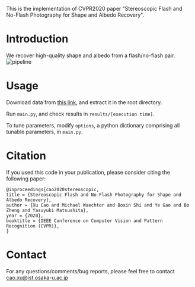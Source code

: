 This is the implementation of CVPR2020 paper "Stereoscopic Flash and No-Flash Photography for Shape and Albedo Recovery".
# Introduction
We recover high-quality shape and albedo from a flash/no-flash pair.
![pipeline](/img/pipeline.png) 
# Usage
Download data from [this link](https://drive.google.com/open?id=1kERor3ToBMs1LbGFv4X_IDbGvPc-XVDe), and extract it in the root directory.

Run `main.py`, and check results in `results/[execution time]`.

To tune parameters, modify `options`, a python dictionary comprising all tunable parameters, in `main.py`.
# Citation
If you used this code in your publication, please consider citing the following paper:
```
@inproceedings{cao2020stereoscopic,
title = {Stereoscopic Flash and No-Flash Photography for Shape and Albedo Recovery},
author = {Xu Cao and Michael Waechter and Boxin Shi and Ye Gao and Bo Zheng and Yasuyuki Matsushita},
year = {2020},
booktitle = {IEEE Conference on Computer Vision and Pattern Recognition (CVPR)},
}
```
# Contact
For any questions/comments/bug reports, please feel free to contact cao.xu@ist.osaka-u.ac.jp